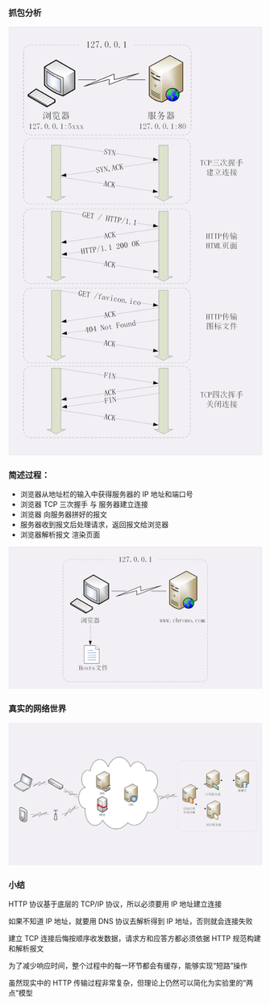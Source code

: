 ### 抓包分析

![img_4.png](img_4.png)

### 简述过程：

* 浏览器从地址栏的输入中获得服务器的 IP 地址和端口号
* 浏览器 TCP 三次握手 与 服务器建立连接
* 浏览器 向服务器拼好的报文
* 服务器收到报文后处理请求，返回报文给浏览器
* 浏览器解析报文 渲染页面

![img_5.png](img_5.png)

### 真实的网络世界

![img_6.png](img_6.png)

### 小结

HTTP 协议基于底层的 TCP/IP 协议，所以必须要用 IP 地址建立连接

如果不知道 IP 地址，就要用 DNS 协议去解析得到 IP 地址，否则就会连接失败

建立 TCP 连接后悔按顺序收发数据，请求方和应答方都必须依据 HTTP 规范构建和解析报文

为了减少响应时间，整个过程中的每一环节都会有缓存，能够实现“短路”操作

虽然现实中的 HTTP 传输过程非常复杂，但理论上仍然可以简化为实验里的“两点”模型
